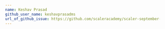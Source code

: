 ```yaml
---
name: Keshav Prasad
github_user_name: keshavprasadms
url_of_github_issue: https://github.com/scaleracademy/scaler-september-open-source-challenge/issues/147
---
```

